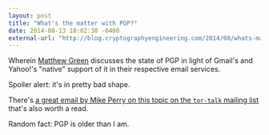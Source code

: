 ```yaml
---
layout: post
title: "What's the matter with PGP?"
date: 2014-08-13 18:02:38 -0400
external-url: "http://blog.cryptographyengineering.com/2014/08/whats-matter-with-pgp.html"
---
```


Wherein [Matthew Green](http://www.blogger.com/profile/05041984203678598124)
discusses the state of PGP in light of Gmail's and Yahoo!'s "native"
support of it in their respective email services.

Spoiler alert: it's in pretty bad shape.

There's [a great email by Mike Perry on this topic on the `tor-talk` mailing
list](https://lists.torproject.org/pipermail/tor-talk/2013-September/030235.html)
that's also worth a read.

Random fact: PGP is older than I am.
